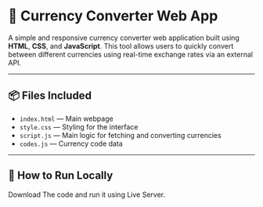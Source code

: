 # 💱 Currency Converter Web App

A simple and responsive currency converter web application built using **HTML**, **CSS**, and **JavaScript**. This tool allows users to quickly convert between different currencies using real-time exchange rates via an external API.

---

## 📦 Files Included

- `index.html` — Main webpage
- `style.css` — Styling for the interface
- `script.js` — Main logic for fetching and converting currencies
- `codes.js` — Currency code data 

---

## 🚀 How to Run Locally
Download The code and run it using Live Server.
